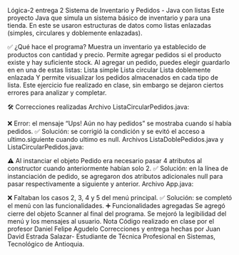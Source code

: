 Lógica-2 entrega 2
Sistema de Inventario y Pedidos - Java con listas
Este proyecto Java que simula un sistema básico de inventario y para una tienda. En este se usaron estructuras de datos como listas enlazadas (simples, circulares y doblemente enlazadas).

✅ ¿Qué hace el programa?
Muestra un inventario ya establecido de productos con cantidad y precio.
Permite agregar pedidos si el producto existe y hay suficiente stock.
Al agregar un pedido, puedes elegir guardarlo en en una de estas listas:
Lista simple
Lista circular
Lista doblemente enlazada
Y permite visualizar los pedidos almacenados en cada tipo de lista.
Este ejercicio fue realizado en clase, sin embargo se dejaron ciertos errores para analizar y completar.

🛠️ Correcciones realizadas
Archivo ListaCircularPedidos.java:

❌ Error: el mensaje “Ups! Aún no hay pedidos” se mostraba cuando sí había pedidos.
✅ Solución: se corrigió la condición y se evitó el acceso a ultimo.siguiente cuando ultimo es null.
Archivos ListaDoblePedidos.java y ListaCircularPedidos.java:

⚠️ Al instanciar el objeto Pedido era necesario pasar 4 atributos al constructor cuando anteriormente habían solo 2.
✅ Solución: en la línea de instanciación de pedido, se agregaron dos atributos adicionales null para pasar respectivamente a siguiente y anterior.
Archivo App.java:

❌ Faltaban los casos 2, 3, 4 y 5 del menú principal.
✅ Solución: se completó el menú con las funcionalidades.
➕ Funcionalidades agregadas
Se agregó cierre del objeto Scanner al final del programa.
Se mejoró la legibilidad del menú y los mensajes al usuario.
Nota
Código realizado en clase por el profesor Daniel Felipe Agudelo
Correcciones y entrega hechas por Juan David Estrada Salazar- Estudiante de Técnica Profesional en Sistemas, Tecnológico de Antioquia.
